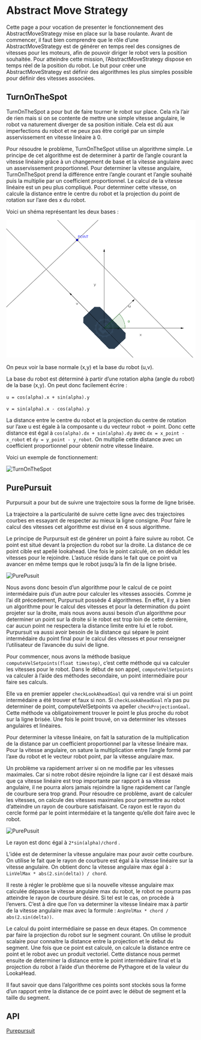 # Abstract Move Strategy

Cette page a pour vocation de presenter le fonctionnement des AbstractMoveStrategy mise en place sur la base roulante. Avant de commencer, il faut bien comprendre que le rôle d’une AbstractMoveStrategy est de générer en temps reel des consignes de vitesses pour les moteurs, afin de pouvoir diriger le robot vers la position souhaitée. Pour atteindre cette mission, l’AbstractMoveStrategy dispose en temps réel de la position du robot. Le but pour créer une AbstractMoveStrategy est définir des algorithmes les plus simples possible pour définir des vitesses associées.

## TurnOnTheSpot

TurnOnTheSpot a pour but de faire tourner le robot sur place. Cela n’a l’air de rien mais si on se contente de mettre une simple vitesse angulaire, le robot va naturement diverger de sa position initiale. Cela est dû aux imperfections du robot et ne peux pas être corigé par un simple asservissement en vitesse linéaire à 0.

Pour résoudre le problème, TurnOnTheSpot utilise un algorithme simple. Le principe de cet algorithme est de determiner à partir de l’angle courant la vitesse linéaire grâce à un changement de base et la vitesse angulaire avec un asservissement proportionnel. Pour determiner la vitesse angulaire, TurnOnTheSpot prend la différence entre l’angle courant et l’angle souhaité puis la multiplie par un coefficient proportionnel. Le calcul de la vitesse linéaire est un peu plus compliqué. Pour determiner cette vitesse, on calcule la distance entre le centre du robot et la projection du point de rotation sur l’axe des x du robot.

Voici un shéma représentant les deux bases :

![TurnOnTheSpot](../images/abstractMoveStrategy/shema_turonthespot.png)

On peux voir la base normale (x,y) et la base du robot (u,v).

La base du robot est déterminé à partir d’une rotation alpha (angle du robot) de la base (x,y).
On peut donc facilement écrire :

`u = cos(alpha).x + sin(alpha).y`

`v = sin(alpha).x - cos(alpha).y`

La distance entre le centre du robot et la projection du centre de rotation sur l’axe u est égale à la composante u du vecteur robot -> point. Donc cette distance est égal à `cos(alpha).dx + sin(alpha).dy` avec `dx = x_point - x_robot` et `dy = y_point - y_robot`. On multiplie cette distance avec un coefficient proportionnel pour obtenir notre vitesse linéaire.

Voici un exemple de fonctionnement:

![TurnOnTheSpot](../images/abstractMoveStrategy/gif_turnonthespot.gif)

## PurePursuit

Purpursuit a pour but de suivre une trajectoire sous la forme de ligne brisée.

La trajectoire a la particularité de suivre cette ligne avec des trajectoires courbes en essayant de respecter au mieux la ligne consigne. Pour faire le calcul des vitesses cet algorithme est divisé en 4 sous algorithme.

Le principe de Purpursuit est de générer un point à faire suivre au robot. Ce point est situé devant la projection du robot sur la droite. La distance de ce point cible est apellé lookahead. Une fois le point calculé, on en déduit les vitesses pour le rejoindre. L’astuce réside dans le fait que ce point va avancer en même temps que le robot jusqu’à la fin de la ligne brisée.

![PurePusuit](../images/abstractMoveStrategy/gif_purpursuit.gif)

Nous avons donc besoin d’un algorithme pour le calcul de ce point intermédaire puis d’un autre pour calculer les vitesses associés. Comme je l’ai dit précedement, Purpursuit possède 4 algorithmes. En effet, il y a bien un algorithme pour le calcul des vitesses et pour la determination du point projeter sur la droite, mais nous avons aussi besoin d’un algorithme pour determiner un point sur la droite si le robot est trop loin de cette dernière, car aucun point ne respectera la distance limite entre lui et le robot. Purpursuit va aussi avoir besoin de la distance qui sépare le point intermédaire du point final pour le calcul des vitesses et pour renseigner l’utilisateur de l’avancée du suivi de ligne.

Pour commencer, nous avons la méthode basique `computeVelSetpoints(float timestep)`, c’est cette méthode qui va calculer les vitesses pour le robot. Dans le début de son appel, `computeVelSetpoints` va calculer à l’aide des méthodes secondaire, un point intermédiaire pour faire ses calculs.

Elle va en premier appeler `checkLookAheadGoal` qui va rendre vrai si un point intermédaire a été trouver et faux si non. Si `checkLookAheadGoal` n’a pas pu determiner de point, computeVelSetpoints va apeller `checkProjectionGoal`. Cette méthode va obligatoirement trouver le point le plus proche du robot sur la ligne brisée. Une fois le point trouvé, on va determiner les vitesses angulaires et linéaires.

Pour determiner la vitesse linéaire, on fait la saturation de la multiplication de la distance par un coefficient proportionnel par la vitesse linéaire max.
Pour la vitesse angulaire, on sature la multiplication entre l’angle formé par l’axe du robot et le vecteur robot point, par la vitesse angulaire max.

Un problème va rapidement arriver si on ne modifie par les vitesses maximales. Car si notre robot désire rejoindre la ligne car il est désaxé mais que ça vitesse linéaire est trop importante par rapport à sa vitesse angulaire, il ne pourra alors jamais rejoindre la ligne rapidement car l’angle de courbure sera trop grand. Pour résoudre ce problème, avant de calculer les vitesses, on calcule des vitesses maximales pour permettre au robot d’atteindre un rayon de courbure satisfaisant.
Ce rayon est le rayon du cercle formé par le point intermédaire et la tangente qu’elle doit faire avec le robot.

![PurePusuit](../images/abstractMoveStrategy/schema_purpursuit.png)

Le rayon est donc égal à `2*sin(alpha)/chord` .

L’idée est de determiner la vitesse angulaire max pour avoir cette courbure. On utilise le fait que le rayon de courbure est égal à la vitesse linéaire sur la vitesse angulaire. On obtient donc la vitesse angulaire max égal à : `LinVelMax * abs(2.sin(delta)) / chord`.

Il reste à régler le problème que si la nouvelle vitesse angulaire max calculée dépasse la vitesse angulaire max du robot, le robot ne pourra pas atteindre le rayon de courbure désiré. Si tel est le cas, on procède à l’envers. C’est à dire que l’on va determiner la vitesse linéaire max à partir de la vitesse angulaire max avec la formule : `AngVelMax * chord / abs(2.sin(delta))`.

Le calcul du point intermédiaire se passe en deux étapes. On commence par faire la projection du robot sur le segment courant. On utilise le produit scalaire pour connaitre la distance entre la projection et le debut du segment. Une fois que ce point est calculé, on calcule la distance entre ce point et le robot avec un produit vectoriel. Cette distance nous permet ensuite de determiner la distance entre le point intermédiaire final et la projection du robot à l’aide d’un théorème de Pythagore et de la valeur du LookaHead.

<aside class="notice">
Il faut savoir que dans l’algorithme ces points sont stockés sous la forme d’un rapport entre la distance de ce point avec le début de segment et la taille du segment.
</aside>

## API

[Purepursuit](https://github.com/clubrobot/Wiki/tree/gh-pages/includes/API/class_pure_pursuit.html)
